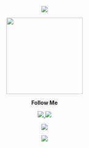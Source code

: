 <p align="center">
    <img src="https://user-images.githubusercontent.com/49316522/129272986-cf007d18-8ab8-422e-887d-241c29346d73.png">
</p>

<p align="center">
    <img src="https://user-images.githubusercontent.com/49316522/129353735-c3d53822-73f0-4411-8d5f-5dfdef51bbb6.gif" width="200" height="200">
</p>


<p align="center">
  <b>Follow Me</b><br>
</p>

<p align="center">
    <a href="https://www.linkedin.com/in/ildar-absalyamov/">
    <img src="https://img.shields.io/badge/-LinkedIn-395781?style=for-the-badge&logo=linkedin">
    </a>
    <a href="https://t.me/glirynice">
    <img src="https://img.shields.io/badge/-Telegram-395781?style=for-the-badge&logo=telegram">
    </a>
        
</p>

<p align="center">
    <img src="https://github-readme-stats.vercel.app/api?username=gliry&show_icons=true&theme=tokyonight">
</p>

<p align="center">
    <img src="https://github-readme-stats.vercel.app/api/top-langs/?username=gliry&theme=tokyonight">
</p>








